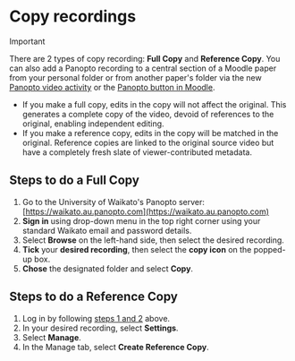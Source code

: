 # Copy recordings
> [!IMPORTANT]
> There are 2 types of copy recording: **Full Copy** and **Reference Copy**. You can also add a Panopto recording to a central section of a Moodle paper from your personal folder or from another paper's folder via the new [Panopto video activity](Panopto/add-panopto-video-resource-in-moodle.md) or the [Panopto button in Moodle](Panopto/the-panopto-embed-button.md). 
>
> * If you make a full copy, edits in the copy will not affect the original. This generates a complete copy of the video, devoid of references to the original, enabling independent editing.
> * If you make a reference copy, edits in the copy will be matched in the original. Reference copies are linked to the original source video but have a completely fresh slate of viewer-contributed metadata.

## Steps to do a Full Copy
1. <a name="FullCopy"></a>Go to the University of Waikato's Panopto server: [https://waikato.au.panopto.com](https://waikato.au.panopto.com)
2. **Sign in** using drop-down menu in the top right corner using your standard Waikato email and password details.
3. Select **Browse** on the left-hand side, then select the desired recording.
4. **Tick** your **desired recording**, then select the **copy icon** on the popped-up box.
5. **Chose** the designated folder and select **Copy**.

## Steps to do a Reference Copy
1. Log in by following [steps 1 and 2](#FullCopy) above.
2. In your desired recording, select **Settings**.
3. Select **Manage**.
4. In the Manage tab, select **Create Reference Copy**.

